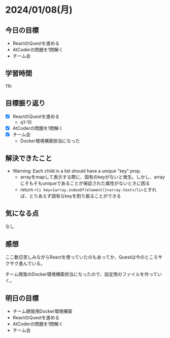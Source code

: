 # 2024/01/08(月)

## 今日の目標
* ReactのQuestを進める
* AtCoderの問題を1問解く
* チーム会

## 学習時間
11h

## 目標振り返り
* [x] ReactのQuestを進める
  * q1-10
* [x] AtCoderの問題を1問解く
* [x] チーム会
  * Docker環境構築担当になった

## 解決できたこと
- Warning: Each child in a list should have a unique "key" prop. 
  - arrayをmapして表示する際に、固有のkeyがないと発生。しかし、arrayにそもそもuniqueであることが保証された属性がないときに困る
  - return `<li key={array.indexOf(element)}>array.text</li>`とすれば、とりあえず固有なkeyを割り振ることができる

## 気になる点
なし

## 感想
ここ数日苦しみながらReactを使っていたのもあってか、Questは今のところサクサク進んでいる。

チーム開発のDocker環境構築担当になったので、設定用のファイルを作っていく。

## 明日の目標
* チーム開発用Docker環境構築
* ReactのQuestを進める
* AtCoderの問題を1問解く
* チーム会